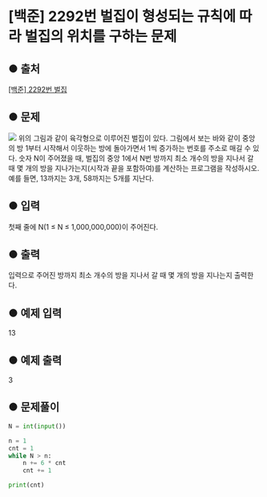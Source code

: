# [백준] 2292번 벌집이 형성되는 규칙에 따라 벌집의 위치를 구하는 문제
## ● 출처
[[백준] 2292번 벌집](https://www.acmicpc.net/problem/2292)  

## ● 문제
![](https://onlinejudgeimages.s3-ap-northeast-1.amazonaws.com/upload/201009/3(2).png)
위의 그림과 같이 육각형으로 이루어진 벌집이 있다. 그림에서 보는 바와 같이 중앙의 방 1부터 시작해서 이웃하는 방에 돌아가면서 1씩 증가하는 번호를 주소로 매길 수 있다. 숫자 N이 주어졌을 때, 벌집의 중앙 1에서 N번 방까지 최소 개수의 방을 지나서 갈 때 몇 개의 방을 지나가는지(시작과 끝을 포함하여)를 계산하는 프로그램을 작성하시오. 예를 들면, 13까지는 3개, 58까지는 5개를 지난다.

## ● 입력
첫째 줄에 N(1 ≤ N ≤ 1,000,000,000)이 주어진다.

## ● 출력
입력으로 주어진 방까지 최소 개수의 방을 지나서 갈 때 몇 개의 방을 지나는지 출력한다.

## ● 예제 입력
13

## ● 예제 출력
3 

## ● 문제풀이
```python
N = int(input())

n = 1
cnt = 1
while N > n:
    n += 6 * cnt
    cnt += 1

print(cnt)
```
